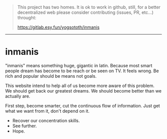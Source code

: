 > This project has two homes.
> It is ok to work in github, still, for a better decentralized web
> please consider contributing (issues, PR, etc...) throught:
>
> https://gitlab.esy.fun/yogsototh/inmanis

---


# inmanis 

"inmanis" means something huge, gigantic in latin.
Because most smart people dream has become to be reach or be seen on TV.
It feels wrong. 
Be rich and popular should be means not goals.

This website intend to help all of us become more aware of this problem.
We should get back our greatest dreams.
We should become better than we actually are.

First step, become smarter, cut the continuous flow of information.
Just get what we want from it, don't depend on it.

- Recover our concentration skills.
- See further.
- Hope.
